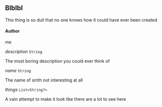 

## Blblbl



This thing is so dull that no one knows how it could have ever been created







#### Author



me

  
<article>

*description* `String` 

The most boring description you could ever think of

</article>
<article>

*name* `String` 

The name of smth not interesting at all

</article>
<article>

*things* `List<String?>` 

A vain attempt to make it look like there are a lot to see here

</article>

